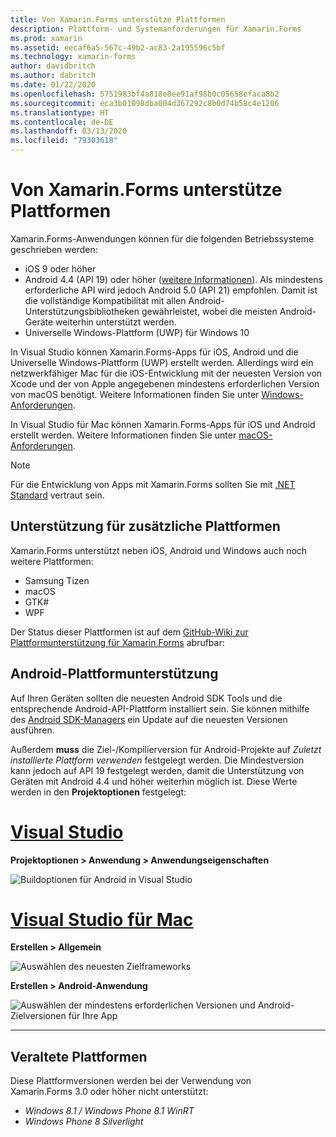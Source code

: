 ```yaml
---
title: Von Xamarin.Forms unterstütze Plattformen
description: Plattform- und Systemanforderungen für Xamarin.Forms
ms.prod: xamarin
ms.assetid: eecaf6a5-567c-49b2-ac83-2a195596c5bf
ms.technology: xamarin-forms
author: davidbritch
ms.author: dabritch
ms.date: 01/22/2020
ms.openlocfilehash: 5751983bf4a818e8ee91af98b0c05658efaca8b2
ms.sourcegitcommit: eca3b01098dba004d367292c8b0d74b58c4e1206
ms.translationtype: HT
ms.contentlocale: de-DE
ms.lasthandoff: 03/13/2020
ms.locfileid: "79303618"
---
```

# <a name="xamarinforms-supported-platforms"></a>Von Xamarin.Forms unterstütze Plattformen

Xamarin.Forms-Anwendungen können für die folgenden Betriebssysteme geschrieben werden:

- iOS 9 oder höher
- Android 4.4 (API 19) oder höher ([weitere Informationen](#android-platform-support)). Als mindestens erforderliche API wird jedoch Android 5.0 (API 21) empfohlen. Damit ist die vollständige Kompatibilität mit allen Android-Unterstützungsbibliotheken gewährleistet, wobei die meisten Android-Geräte weiterhin unterstützt werden.
- Universelle Windows-Plattform (UWP) für Windows 10

In Visual Studio können Xamarin.Forms-Apps für iOS, Android und die Universelle Windows-Plattform (UWP) erstellt werden. Allerdings wird ein netzwerkfähiger Mac für die iOS-Entwicklung mit der neuesten Version von Xcode und der von Apple angegebenen mindestens erforderlichen Version von macOS benötigt. Weitere Informationen finden Sie unter [Windows-Anforderungen](~/cross-platform/get-started/requirements.md#windows-requirements).

In Visual Studio für Mac können Xamarin.Forms-Apps für iOS und Android erstellt werden. Weitere Informationen finden Sie unter [macOS-Anforderungen](~/cross-platform/get-started/requirements.md#macos-requirements).

> [!NOTE]
> Für die Entwicklung von Apps mit Xamarin.Forms sollten Sie mit [.NET Standard](~/cross-platform/app-fundamentals/net-standard.md) vertraut sein.

## <a name="additional-platform-support"></a>Unterstützung für zusätzliche Plattformen

Xamarin.Forms unterstützt neben iOS, Android und Windows auch noch weitere Plattformen:

- Samsung Tizen
- macOS
- GTK#
- WPF

Der Status dieser Plattformen ist auf dem [GitHub-Wiki zur Plattformunterstützung für Xamarin.Forms](https://github.com/xamarin/Xamarin.Forms/wiki/Platform-Support) abrufbar:

## <a name="android-platform-support"></a>Android-Plattformunterstützung

Auf Ihren Geräten sollten die neuesten Android SDK Tools und die entsprechende Android-API-Plattform installiert sein. Sie können mithilfe des [Android SDK-Managers](~/android/get-started/installation/android-sdk.md) ein Update auf die neuesten Versionen ausführen.

Außerdem **muss** die Ziel-/Kompilierversion für Android-Projekte auf *Zuletzt installierte Plattform verwenden* festgelegt werden. Die Mindestversion kann jedoch auf API 19 festgelegt werden, damit die Unterstützung von Geräten mit Android 4.4 und höher weiterhin möglich ist. Diese Werte werden in den **Projektoptionen** festgelegt:

# <a name="visual-studio"></a>[Visual Studio](#tab/windows)

**Projektoptionen > Anwendung > Anwendungseigenschaften**

![Buildoptionen für Android in Visual Studio](requirements-images/options-android-vs-sml.png)

# <a name="visual-studio-for-mac"></a>[Visual Studio für Mac](#tab/macos)

**Erstellen > Allgemein**

![Auswählen des neuesten Zielframeworks](requirements-images/options-general-sml.png)

**Erstellen > Android-Anwendung**

![Auswählen der mindestens erforderlichen Versionen und Android-Zielversionen für Ihre App](requirements-images/options-android-sml.png)

-----

## <a name="deprecated-platforms"></a>Veraltete Plattformen

Diese Plattformversionen werden bei der Verwendung von Xamarin.Forms 3.0 oder höher nicht unterstützt:

- *Windows 8.1 / Windows Phone 8.1 WinRT*
- *Windows Phone 8 Silverlight*
